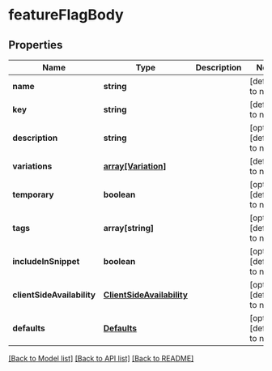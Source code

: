 # featureFlagBody

## Properties
Name | Type | Description | Notes
------------ | ------------- | ------------- | -------------
**name** | **string** |  | [default to null]
**key** | **string** |  | [default to null]
**description** | **string** |  | [optional] [default to null]
**variations** | [**array[Variation]**](Variation.md) |  | [default to null]
**temporary** | **boolean** |  | [optional] [default to null]
**tags** | **array[string]** |  | [optional] [default to null]
**includeInSnippet** | **boolean** |  | [optional] [default to null]
**clientSideAvailability** | [**ClientSideAvailability**](ClientSideAvailability.md) |  | [optional] [default to null]
**defaults** | [**Defaults**](Defaults.md) |  | [optional] [default to null]

[[Back to Model list]](../README.md#documentation-for-models) [[Back to API list]](../README.md#documentation-for-api-endpoints) [[Back to README]](../README.md)


